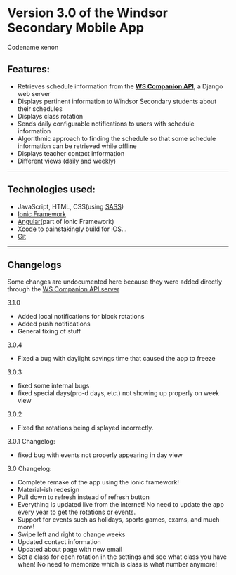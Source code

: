 # Version 3.0 of the Windsor Secondary Mobile App
Codename xenon

## Features:
* Retrieves schedule information from the **[WS Companion API](https://github.com/MaldorLevr/neon-webapp)**, a Django web server
* Displays pertinent information to Windsor Secondary students about their schedules
* Displays class rotation
* Sends daily configurable notifications to users with schedule information
* Algorithmic approach to finding the schedule so that some schedule information can be retrieved while offline
* Displays teacher contact information
* Different views (daily and weekly)

--------------------------------------------------------------------------------

## Technologies used:
* JavaScript, HTML, CSS(using [SASS](http://sass-lang.com/))
* [Ionic Framework](http://ionicframework.com/)
* [Angular](https://angularjs.org/)(part of Ionic Framework)
* [Xcode](https://developer.apple.com/xcode/) to painstakingly build for iOS...
* [Git](https://git-scm.com/)

--------------------------------------------------------------------------------

## Changelogs

Some changes are undocumented here because they were added directly through the [WS Companion API server](https://github.com/MaldorLevr/neon-webapp)

3.1.0
* Added local notifications for block rotations
* Added push notifications
* General fixing of stuff

3.0.4
* Fixed a bug with daylight savings time that caused the app to freeze

3.0.3
* fixed some internal bugs
* fixed special days(pro-d days, etc.) not showing up properly on week view

3.0.2
* Fixed the rotations being displayed incorrectly.

3.0.1 Changelog:
* fixed bug with events not properly appearing in day view

3.0 Changelog:
* Complete remake of the app using the ionic framework!
* Material-ish redesign
* Pull down to refresh instead of refresh button
* Everything is updated live from the internet! No need to update the app every year to get the rotations or events.
* Support for events such as holidays, sports games, exams, and much more!
* Swipe left and right to change weeks
* Updated contact information
* Updated about page with new email
* Set a class for each rotation in the settings and see what class you have when! No need to memorize which is class is what number anymore!
